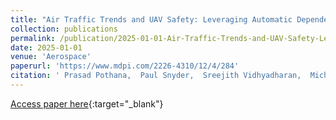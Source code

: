```yaml
---
title: "Air Traffic Trends and UAV Safety: Leveraging Automatic Dependent Surveillance–Broadcast Data for Predictive Risk Mitigation"
collection: publications
permalink: /publication/2025-01-01-Air-Traffic-Trends-and-UAV-Safety-Leveraging-Automatic-Dependent-SurveillanceBroadcast-Data-for-Predictive-Risk-Mitigation
date: 2025-01-01
venue: 'Aerospace'
paperurl: 'https://www.mdpi.com/2226-4310/12/4/284'
citation: ' Prasad Pothana,  Paul Snyder,  Sreejith Vidhyadharan,  Michael Ullrich,  Jack Thornby, &quot;Air Traffic Trends and UAV Safety: Leveraging Automatic Dependent Surveillance–Broadcast Data for Predictive Risk Mitigation.&quot; Aerospace, 2025.'
---
```

[Access paper here](https://www.mdpi.com/2226-4310/12/4/284){:target="_blank"}
